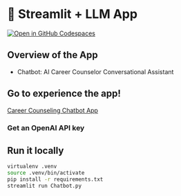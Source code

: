 # 🎈 Streamlit + LLM App <Career Counseling Chatbot>

[![Open in GitHub Codespaces](https://github.com/codespaces/badge.svg)](https://codespaces.new/streamlit/llm-examples?quickstart=1)

## Overview of the App

- Chatbot: AI Career Counselor Conversational Assistant 

## Go to experience the app!

[Career Counseling Chatbot App](https://llm-based-career-counseling-chatbot.streamlit.app/)

### Get an OpenAI API key

## Run it locally

```sh
virtualenv .venv
source .venv/bin/activate
pip install -r requirements.txt
streamlit run Chatbot.py
```
